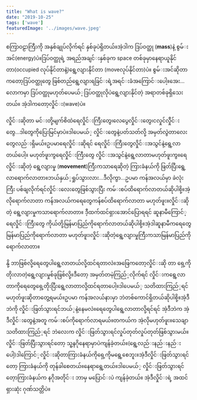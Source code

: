 ```yaml
---
title: "What is wave?"
date: "2019-10-25"
tags: ['wave']
featuredImage: '../images/wave.jpeg'
---
```

စကြာဝဠာကြီးကို အနှစ်​ချုပ်​လိုက်​ရင်​ နှစ်​ခုပဲရှိတယ်​။အဲ့ဒါက ဒြပ်​ဝတ္ထု (**mass**)နဲ့ စွမ်​းအင်​(energy)ပဲ။ဒြပ်​ဝတ္ထုရဲ့ အ​ရည်​အချင်​းနှစ်​ခုက space တစ်​ခုမှာ​နေရာယူနိုင်​တာ(occupied လုပ်​နိုင်​တာနဲ့)​ရွေ့လျားနိုင်​တာ (moveလုပ်​နိုင်​တာ)ပဲ။ စွမ်​းအင်​ဆိုတာက​တော့ဒြပ်​ဝတ္ထု​တွေ ဖြစ်​တည်​​ရွေ့လျားရခြင်​းရဲ့အရင်​းခံ​အ​ကြောင်​း​ပေါ့။​အေး...​လောကမှာ ဒြပ်​ဝတ္ထုမဟုတ်​​ပေမယ်​့ဒြပ်​ဝတ္ထုလိုပဲ​ရွေ့လျားနိုင်​တဲ့ အရာတစ်​ခုရှိ​သေးတယ်​။ အဲ့ဒါက​တော့လှိုင်​း(wave)ပဲ။

လှိုင်​းဆိုတာ မင်​းတို့မျက်​စိထဲ ​ရေလှိုင်​း​ကြီး​တွေ၊​လေ​ပွေလှိုင်​း​တွေ၊ငလှုင်​လှိိုင်​း​တွေ...ဒါ​တွေကို​ပြေးမြင်​မှာပဲ။ဒါ​ပေမယ်​့ လှိုင်​း​တွေနဲ့ပတ်​သတ်​လို့ အမှတ်​လွဲတာ​လေး​တွေလည်​းရှိမယ်​။ဥပမာ​ရေလှိုင်​းဆိုရင်​ ​ရေလှိုင်​းကြီး​တွေလှိုင်​းအသွင်​နဲ့​ရွေ့လာတယ်​​ပေါ့။ မဟုတ်​ဖူးကွ ​ရေလှိုင်​းကြီး​တွေ လှိုင်​းအသွင်​နဲ့​​ရွေ့လာတာမဟုတ်​ဖူးကွ။​ရေလှိုင်​းဆိုတဲ့ ​ရွေ့လျားမှု (**movement**)ကြီးကသာ​ရေဆိုတဲ့ ကြားခံနယ်​ကို ဖြတ်​ပြီး​ရွေ့လာ​ရောက်​လာတာ။ဘယ်​နှယ်​့ရှုပ်​သွားလား...ဒီလိုကွာ...ဥပမာ ကန်​အလယ်​မှာ ခဲလုံးကြီး ပစ်​ချလိုက်​ရင်​ လှိုင်​​း​လေး​တွေဖြစ်​သွားပြီး ကမ်​းစပ်​ထိ​ရောက်​လာတယ်​ဆိုပါစို့။အဲ့လို​ရောက်​လာတာ ကန်​အလယ်​က​ရေ​တွေကန်​စပ်​ထိ​ရောက်​လာတာ မဟုတ်​ဖူး။လှိုင်​းဆိုတဲ့ ​ရွေ့လျားမှုကသာ​ရောက်​လာတာ။ ဒီ့ထက်​ထင်​ရှား​အောင်​​ပြောရရင်​ ဆူနာမီ​ကြောင်​့​ရေလှိုင်​းကြီး​တွေ ကိုယ်​တို့မြန်​မာပြည်​ကို​ရောက်​လာတယ်​ဆိုပါစို့။အဲ့ဒါဆူနာမီက​ရေ​တွေမြန်​မာပြည်​ကို​ရောက်​လာတာ မဟုတ်​ဖူး၊လှိုင်​းဆိုတဲ့​ရွေ့လျားမှုကြီးကသာမြန်​မာပြည်​ကို​ရောက်​လာတာ။

နို့ ဘာဖြစ်​လို့​ရေ​တွေပါ​ရွေ့လာတယ်​လို့ထင်​ရတာလဲ။အ​ဖြေက​တော့လှိုင်​းဆို တာ ​ရှေ့ကိုတိုးလာတဲ့ ​ရွေ့လျားမှုစ်​ခုဖြစ်​လို့။ဒီ​တော့ အမှတ်​တမဲ့ကြည်​့လိုက်​ရင်​ လှိုင်​းက​ရွေ့လာတာကို ​ရေ​တွေ​ရှေ့တိုးပြီး​ရွေ့လာတာလို့ထင်​ရတာ​ပေါ့။ဒါ​ပေမယ်​့ သတိထားကြည်​့ရင်​ မဟုတ်​ဖူးဆိုတာ​တွေ့ရမယ်​။ဥပမာ ကန်​အလယ်​နားမှာ ဘဲတစ်​​ကောင်​ရှိတယ်​ဆိုပါစို့။အဲ့ဒီဘဲကို လှိုင်​းဖြတ်​သွားရင်​ဘယ်​့နဲ့နေမလဲ။​ရေ​တွေပါ​ရွေ့လာ​တာလို့ရင်​ရင်​ အဲ့ဒီဘဲက အဲ့ဒီလှိုင်​း​တွေနဲ့အတူ ကမ်​းစပ်​ကို​ရောက်​လာရမယ်​။တကယ်​က အဲ့လိုမဟုတ်​ဖူး။​သေချာသတိထားကြည်​့ရင်​ ဘဲ​လေးက လှိုင်​းဖြတ်​သွားရင်​လှုပ်​တုတ်​လှုပ်​တုတ်​ဖြစ်​သွားမယ်​။လှိုင်​းဖြတ်​ပြီးသွားရင်​​တော့ သူ့နဂို​နေရာမှာပဲကျန်​ခဲ့တယ်​။(​ရွေ့လည်​းနည်​းနည်​း​ပေါ့)ဒါ​ကြောင်​့လှိုင်​းဆိုတာကြားခံနယ်​ကို​ရှေ့ကိုမ​ရွေ့​စေဘူး။အဲ့ဒီလှိုင်​းဖြတ်​သွားရင်​​တော့ ကြားခံနယ်​ကို တုန်​ခါ​စေတယ်​။​နေရာ​ရွေ့တယ်​။ဒါ​ပေမယ်​့ လှိုင်​းဖြတ်​သွားရင်​​တေ့ာကြားခံနယ်​က နဂိုအတိုင်​း ဘာမှ မ​ပြောင်​းပဲ ကျန်​ခဲ့တယ်​။ အဲ့ဒီလှိုင်​းရဲ့ အထင်​ရှားဆုံး ဂုဏ်​သတ္တိပဲ။